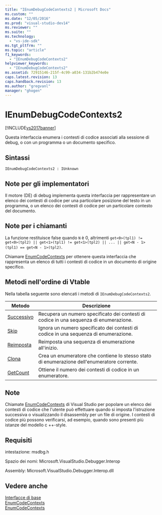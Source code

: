 ```yaml
---
title: "IEnumDebugCodeContexts2 | Microsoft Docs"
ms.custom: ""
ms.date: "12/05/2016"
ms.prod: "visual-studio-dev14"
ms.reviewer: ""
ms.suite: ""
ms.technology: 
  - "vs-ide-sdk"
ms.tgt_pltfrm: ""
ms.topic: "article"
f1_keywords: 
  - "IEnumDebugCodeContexts2"
helpviewer_keywords: 
  - "IEnumDebugCodeContexts2"
ms.assetid: 72915146-215f-4c99-a034-131b2b474e0e
caps.latest.revision: 13
caps.handback.revision: 13
ms.author: "gregvanl"
manager: "ghogen"
---
```

# IEnumDebugCodeContexts2
[!INCLUDE[vs2017banner](../../../code-quality/includes/vs2017banner.md)]

Questa interfaccia enumera i contesti di codice associati alla sessione di debug, o con un programma o un documento specifico.  
  
## Sintassi  
  
```  
IEnumDebugCodeContexts2 : IUnknown  
```  
  
## Note per gli implementatori  
 Il motore \(DE\) di debug implementa questa interfaccia per rappresentare un elenco dei contesti di codice per una particolare posizione del testo in un programma, o un elenco dei contesti di codice per un particolare contesto del documento.  
  
## Note per i chiamanti  
 La funzione restituisce false quando `N` è 0, altrimenti `get<0>(tpl1) != get<0>(tpl2) || get<1>(tpl1) != get<1>(tpl2) || ... || get<N - 1>(tpl1) == get<N - 1>(tpl2)`.  
  
 Chiamare [EnumCodeContexts](../../../extensibility/debugger/reference/idebugdocumentcontext2-enumcodecontexts.md) per ottenere questa interfaccia che rappresenta un elenco di tutti i contesti di codice in un documento di origine specifico.  
  
## Metodi nell'ordine di Vtable  
 Nella tabella seguente sono elencati i metodi di `IEnumDebugCodeContexts2`.  
  
|Metodo|Descrizione|  
|------------|-----------------|  
|[Successivo](../../../extensibility/debugger/reference/ienumdebugcodecontexts2-next.md)|Recupera un numero specificato dei contesti di codice in una sequenza di enumerazione.|  
|[Skip](../../../extensibility/debugger/reference/ienumdebugcodecontexts2-skip.md)|Ignora un numero specificato dei contesti di codice in una sequenza di enumerazione.|  
|[Reimposta](../../../extensibility/debugger/reference/ienumdebugcodecontexts2-reset.md)|Reimposta una sequenza di enumerazione all'inizio.|  
|[Clona](../../../extensibility/debugger/reference/ienumdebugcodecontexts2-clone.md)|Crea un enumeratore che contiene lo stesso stato di enumerazione dell'enumeratore corrente.|  
|[GetCount](../../../extensibility/debugger/reference/ienumdebugcodecontexts2-getcount.md)|Ottiene il numero dei contesti di codice in un enumeratore.|  
  
## Note  
 Chiamate [EnumCodeContexts](../../../extensibility/debugger/reference/idebugprogram2-enumcodecontexts.md) di Visual Studio per popolare un elenco dei contesti di codice che l'utente può effettuare quando si imposta l'istruzione successiva o visualizzando il disassembly per un file di origine.  I contesti di codice più possono verificarsi, ad esempio, quando sono presenti più istanze del modello c \+\+\-style.  
  
## Requisiti  
 intestazione: msdbg.h  
  
 Spazio dei nomi: Microsoft.VisualStudio.Debugger.Interop  
  
 Assembly: Microsoft.VisualStudio.Debugger.Interop.dll  
  
## Vedere anche  
 [Interfacce di base](../../../extensibility/debugger/reference/core-interfaces.md)   
 [EnumCodeContexts](../../../extensibility/debugger/reference/idebugprogram2-enumcodecontexts.md)   
 [EnumCodeContexts](../../../extensibility/debugger/reference/idebugdocumentcontext2-enumcodecontexts.md)